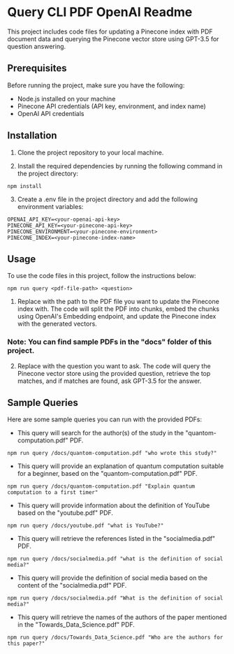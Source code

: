 # Query CLI PDF OpenAI Readme

This project includes code files for updating a Pinecone index with PDF document data and querying the Pinecone vector store using GPT-3.5 for question answering.

## Prerequisites

Before running the project, make sure you have the following:

- Node.js installed on your machine
- Pinecone API credentials (API key, environment, and index name)
- OpenAI API credentials

## Installation

1. Clone the project repository to your local machine.

2. Install the required dependencies by running the following command in the project directory:

```
npm install
```

3. Create a .env file in the project directory and add the following environment variables:

```
OPENAI_API_KEY=<your-openai-api-key>
PINECONE_API_KEY=<your-pinecone-api-key>
PINECONE_ENVIRONMENT=<your-pinecone-environment>
PINECONE_INDEX=<your-pinecone-index-name>
```

## Usage

To use the code files in this project, follow the instructions below:

```
npm run query <pdf-file-path> <question>
```

1. Replace <pdf-file-path> with the path to the PDF file you want to update the Pinecone index with. The code will split the PDF into chunks, embed the chunks using OpenAI's Embedding endpoint, and update the Pinecone index with the generated vectors.

### Note: You can find sample PDFs in the "docs" folder of this project.

2. Replace <question> with the question you want to ask. The code will query the Pinecone vector store using the provided question, retrieve the top matches, and if matches are found, ask GPT-3.5 for the answer.

## Sample Queries

Here are some sample queries you can run with the provided PDFs:

- This query will search for the author(s) of the study in the "quantom-computation.pdf" PDF.

```
npm run query /docs/quantom-computation.pdf "who wrote this study?"
```

- This query will provide an explanation of quantum computation suitable for a beginner, based on the "quantom-computation.pdf" PDF.

```
npm run query /docs/quantom-computation.pdf "Explain quantum computation to a first timer"

```

- This query will provide information about the definition of YouTube based on the "youtube.pdf" PDF.

```
npm run query /docs/youtube.pdf "what is YouTube?"

```

- This query will retrieve the references listed in the "socialmedia.pdf" PDF.

```
npm run query /docs/socialmedia.pdf "what is the definition of social media?"
```

- This query will provide the definition of social media based on the content of the "socialmedia.pdf" PDF.

```
npm run query /docs/socialmedia.pdf "What is the definition of social media?"
```

- This query will retrieve the names of the authors of the paper mentioned in the "Towards_Data_Science.pdf" PDF.

```
npm run query /docs/Towards_Data_Science.pdf "Who are the authors for this paper?"
```
